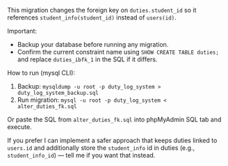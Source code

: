 This migration changes the foreign key on `duties.student_id` so it references `student_info(student_id)` instead of `users(id)`.

Important:
- Backup your database before running any migration.
- Confirm the current constraint name using `SHOW CREATE TABLE duties;` and replace `duties_ibfk_1` in the SQL if it differs.

How to run (mysql CLI):
1. Backup: `mysqldump -u root -p duty_log_system > duty_log_system_backup.sql`
2. Run migration: `mysql -u root -p duty_log_system < alter_duties_fk.sql`

Or paste the SQL from `alter_duties_fk.sql` into phpMyAdmin SQL tab and execute.

If you prefer I can implement a safer approach that keeps duties linked to `users.id` and additionally store the `student_info` id in duties (e.g., `student_info_id`) — tell me if you want that instead.
